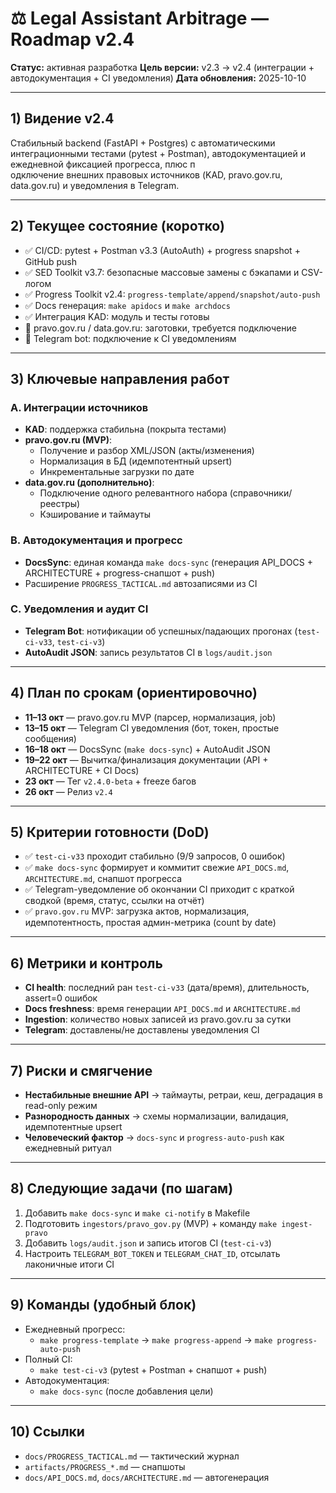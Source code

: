 # ⚖️ Legal Assistant Arbitrage — Roadmap v2.4

**Статус:** активная разработка
**Цель версии:** v2.3 → v2.4 (интеграции + автодокументация + CI уведомления)
**Дата обновления:** 2025-10-10

---

## 1) Видение v2.4

Стабильный backend (FastAPI + Postgres) с автоматическими интеграционными тестами (pytest + Postman), автодокументацией и ежедневной фиксацией прогресса, плюс п\
одключение внешних правовых источников (KAD, pravo.gov.ru, data.gov.ru) и уведомления в Telegram.

---

## 2) Текущее состояние (коротко)

- ✅ CI/CD: pytest + Postman v3.3 (AutoAuth) + progress snapshot + GitHub push
- ✅ SED Toolkit v3.7: безопасные массовые замены с бэкапами и CSV-логом
- ✅ Progress Toolkit v2.4: `progress-template/append/snapshot/auto-push`
- ✅ Docs генерация: `make apidocs` и `make archdocs`
- ✅ Интеграция KAD: модуль и тесты готовы
- 🧩 pravo.gov.ru / data.gov.ru: заготовки, требуется подключение
- 🚧 Telegram bot: подключение к CI уведомлениям

---

## 3) Ключевые направления работ

### A. Интеграции источников

- **KAD**: поддержка стабильна (покрыта тестами)
- **pravo.gov.ru (MVP)**:
  - Получение и разбор XML/JSON (акты/изменения)
  - Нормализация в БД (идемпотентный upsert)
  - Инкрементальные загрузки по дате
- **data.gov.ru (дополнительно)**:
  - Подключение одного релевантного набора (справочники/реестры)
  - Кэширование и таймауты

### B. Автодокументация и прогресс

- **DocsSync**: единая команда `make docs-sync` (генерация API_DOCS + ARCHITECTURE + progress-снапшот + push)
- Расширение `PROGRESS_TACTICAL.md` автозаписями из CI

### C. Уведомления и аудит CI

- **Telegram Bot**: нотификации об успешных/падающих прогонах (`test-ci-v33`, `test-ci-v3`)
- **AutoAudit JSON**: запись результатов CI в `logs/audit.json`

---

## 4) План по срокам (ориентировочно)

- **11–13 окт** — pravo.gov.ru MVP (парсер, нормализация, job)
- **13–15 окт** — Telegram CI уведомления (бот, токен, простые сообщения)
- **16–18 окт** — DocsSync (`make docs-sync`) + AutoAudit JSON
- **19–22 окт** — Вычитка/финализация документации (API + ARCHITECTURE + CI Docs)
- **23 окт** — Тег `v2.4.0-beta` + freeze багов
- **26 окт** — Релиз `v2.4`

---

## 5) Критерии готовности (DoD)

- ✅ `test-ci-v33` проходит стабильно (9/9 запросов, 0 ошибок)
- ✅ `make docs-sync` формирует и коммитит свежие `API_DOCS.md`, `ARCHITECTURE.md`, снапшот прогресса
- ✅ Telegram-уведомление об окончании CI приходит с краткой сводкой (время, статус, ссылки на отчёт)
- ✅ `pravo.gov.ru` MVP: загрузка актов, нормализация, идемпотентность, простая админ-метрика (count by date)

---

## 6) Метрики и контроль

- **CI health**: последний ран `test-ci-v33` (дата/время), длительность, assert=0 ошибок
- **Docs freshness**: время генерации `API_DOCS.md` и `ARCHITECTURE.md`
- **Ingestion**: количество новых записей из pravo.gov.ru за сутки
- **Telegram**: доставлены/не доставлены уведомления CI

---

## 7) Риски и смягчение

- **Нестабильные внешние API** → таймауты, ретраи, кеш, деградация в read-only режим
- **Разнородность данных** → схемы нормализации, валидация, идемпотентные upsert
- **Человеческий фактор** → `docs-sync` и `progress-auto-push` как ежедневный ритуал

---

## 8) Следующие задачи (по шагам)

1. Добавить `make docs-sync` и `make ci-notify` в Makefile
2. Подготовить `ingestors/pravo_gov.py` (MVP) + команду `make ingest-pravo`
3. Добавить `logs/audit.json` и запись итогов CI (`test-ci-v3`)
4. Настроить `TELEGRAM_BOT_TOKEN` и `TELEGRAM_CHAT_ID`, отсылать лаконичные итоги CI

---

## 9) Команды (удобный блок)

- Ежедневный прогресс:
  - `make progress-template` → `make progress-append` → `make progress-auto-push`
- Полный CI:
  - `make test-ci-v3` (pytest + Postman + снапшот + push)
- Автодокументация:
  - `make docs-sync` (после добавления цели)

---

## 10) Ссылки

- `docs/PROGRESS_TACTICAL.md` — тактический журнал
- `artifacts/PROGRESS_*.md` — снапшоты
- `docs/API_DOCS.md`, `docs/ARCHITECTURE.md` — автогенерация
